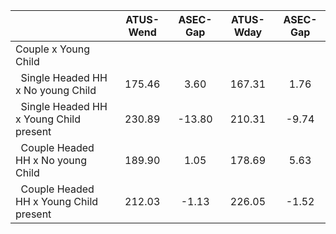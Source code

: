
|                      |    ATUS-Wend |     ASEC-Gap |    ATUS-Wday |     ASEC-Gap |
| -------------------- | :----------: | :----------: | :----------: | :----------: |
| Couple x Young Child |              |              |              |              |
| &nbsp;&nbsp;Single Headed HH x No young Child |       175.46 |         3.60 |       167.31 |         1.76 |
| &nbsp;&nbsp;Single Headed HH x Young Child present |       230.89 |       -13.80 |       210.31 |        -9.74 |
| &nbsp;&nbsp;Couple Headed HH x No young Child |       189.90 |         1.05 |       178.69 |         5.63 |
| &nbsp;&nbsp;Couple Headed HH x Young Child present |       212.03 |        -1.13 |       226.05 |        -1.52 |

